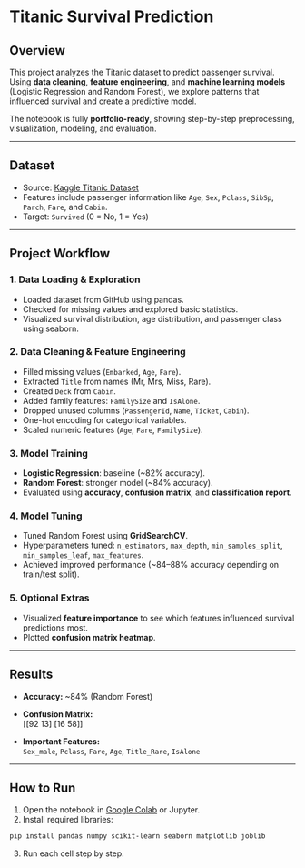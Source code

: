 # Titanic Survival Prediction

## Overview
This project analyzes the Titanic dataset to predict passenger survival. Using **data cleaning**, **feature engineering**, and **machine learning models** (Logistic Regression and Random Forest), we explore patterns that influenced survival and create a predictive model.

The notebook is fully **portfolio-ready**, showing step-by-step preprocessing, visualization, modeling, and evaluation.

---

## Dataset
- Source: [Kaggle Titanic Dataset](https://www.kaggle.com/c/titanic/data)  
- Features include passenger information like `Age`, `Sex`, `Pclass`, `SibSp`, `Parch`, `Fare`, and `Cabin`.  
- Target: `Survived` (0 = No, 1 = Yes)

---

## Project Workflow

### 1. Data Loading & Exploration
- Loaded dataset from GitHub using pandas.
- Checked for missing values and explored basic statistics.
- Visualized survival distribution, age distribution, and passenger class using seaborn.

### 2. Data Cleaning & Feature Engineering
- Filled missing values (`Embarked`, `Age`, `Fare`).
- Extracted `Title` from names (Mr, Mrs, Miss, Rare).
- Created `Deck` from `Cabin`.
- Added family features: `FamilySize` and `IsAlone`.
- Dropped unused columns (`PassengerId`, `Name`, `Ticket`, `Cabin`).
- One-hot encoding for categorical variables.
- Scaled numeric features (`Age`, `Fare`, `FamilySize`).

### 3. Model Training
- **Logistic Regression**: baseline (~82% accuracy).
- **Random Forest**: stronger model (~84% accuracy).  
- Evaluated using **accuracy**, **confusion matrix**, and **classification report**.

### 4. Model Tuning
- Tuned Random Forest using **GridSearchCV**.
- Hyperparameters tuned: `n_estimators`, `max_depth`, `min_samples_split`, `min_samples_leaf`, `max_features`.
- Achieved improved performance (~84–88% accuracy depending on train/test split).

### 5. Optional Extras
- Visualized **feature importance** to see which features influenced survival predictions most.
- Plotted **confusion matrix heatmap**.

---

## Results

- **Accuracy:** ~84% (Random Forest)  
- **Confusion Matrix:**  
[[92 13]
[16 58]]

- **Important Features:**  
`Sex_male`, `Pclass`, `Fare`, `Age`, `Title_Rare`, `IsAlone`  

---

## How to Run

1. Open the notebook in [Google Colab](https://colab.research.google.com/) or Jupyter.  
2. Install required libraries:
```bash
pip install pandas numpy scikit-learn seaborn matplotlib joblib
```
3. Run each cell step by step.
